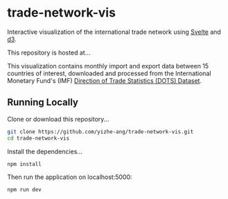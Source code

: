# trade-network-vis

Interactive visualization of the international trade network using [Svelte](https://svelte.dev/) and [d3](https://d3js.org/).

This repository is hosted at...

This visualization contains monthly import and export data between 15 countries of interest, downloaded and processed from the International Monetary Fund's (IMF) [Direction of Trade Statistics (DOTS) Dataset](https://data.imf.org/?sk=9d6028d4-f14a-464c-a2f2-59b2cd424b85).


## Running Locally
Clone or download this repository...
```bash
git clone https://github.com/yizhe-ang/trade-network-vis.git
cd trade-network-vis
```
Install the dependencies...
```bash
npm install
```
Then run the application on localhost:5000:
```bash
npm run dev
```